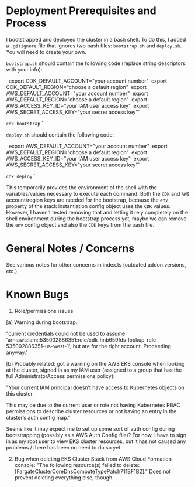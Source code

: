 # Deployment Prerequisites and Process

I bootstrapped and deployed the cluster in a bash shell. To do this, I added a `.gitignore` file that ignores two bash files: `bootstrap.sh` and `deploy.sh`. You will need to create your own.

`bootstrap.sh` should contain the following code (replace string descriptors with your info):

`
`export CDK_DEFAULT_ACCOUNT="your account number"`
`export CDK_DEFAULT_REGION="choose a default region"`
`export AWS_DEFAULT_ACCOUNT="your account number"`
`export AWS_DEFAULT_REGION="choose a default region"`
`export AWS_ACCESS_KEY_ID="your IAM user access key"`
`export AWS_SECRET_ACCESS_KEY="your secret access key"`

`cdk bootstrap`
`

`deploy.sh` should contain the following code:

`
`export AWS_DEFAULT_ACCOUNT="your account number"`
`export AWS_DEFAULT_REGION="choose a default region"`
`export AWS_ACCESS_KEY_ID="your IAM user access key"`
`export AWS_SECRET_ACCESS_KEY="your secret access key"`

`cdk deploy`
`

This temporarily provides the environment of the shell with the variables/values necessary to execute each command. Both the `CDK` and `AWS` account/region keys are needed for the bootstrap, because the `env` property of the stack instantiation config object uses the `CDK` values. However, I haven't tested removing that and letting it rely completely on the shell environment during the bootstrap process yet, maybe we can remove the `env` config object and also the `CDK` keys from the bash file.

# General Notes / Concerns

See various notes for other concerns in index.ts (outdated addon versions, etc.)

# Known Bugs

1. Role/permissions issues

[a] Warning during bootstrap:

"current credentials could not be used to assume 'arn:aws:iam::535002886351:role/cdk-hnb659fds-lookup-role-535002886351-us-west-1', but are for the right account. Proceeding anyway."

[b] Probably related: got a warning on the AWS EKS console when looking at the cluster, signed in as my IAM user (assigned to a group that has the full AdministratorAccess permissions policy):

"Your current IAM principal doesn’t have access to Kubernetes objects on this cluster.

This may be due to the current user or role not having Kubernetes RBAC permissions to describe cluster resources or not having an entry in the cluster’s auth config map."

Seems like it may expect me to set up some sort of auth config during bootstrapping (possibly as a AWS Auth Config file)? For now, I have to sign in as my root user to view EKS cluster resources, but it has not caused any problems / there has been no need to do so yet.

2. Bug when deleting EKS Cluster Stack from AWS Cloud Formation console: "The following resource(s) failed to delete: [FargateClusterCoreDnsComputeTypePatch711BF1B2]." Does not prevent deleting everything else, though.
